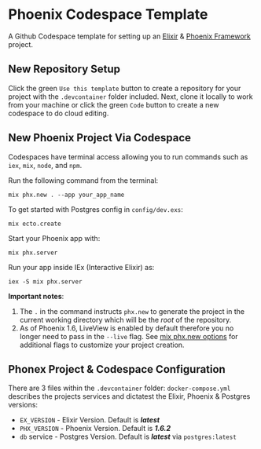 # Phoenix Codespace Template

A Github Codespace template for setting up an [Elixir](https://github.com/elixir-lang/elixir) & [Phoenix Framework](https://github.com/phoenixframework/phoenix) project.

## New Repository Setup

Click the green `Use this template` button to create a repository for your project with the `.devcontainer` folder included. Next, clone it locally to work from your machine or click the green `Code` button to create a new codespace to do cloud editing.

## New Phoenix Project Via Codespace

Codespaces have terminal access allowing you to run commands such as `iex`, `mix`, `node`, and `npm`. 

Run the following command from the terminal:

```
mix phx.new . --app your_app_name
```

To get started with Postgres config in `config/dev.exs`:
```
mix​​ ​​ecto.create​
```

Start your Phoenix app with:​
```
​​mix​​ ​​phx.server​
```

Run your app inside IEx (Interactive Elixir) as:​ 
```
iex​​ ​​-S​​ ​​mix​​ ​​phx.server
```


**Important notes**: 
1. The `.` in the command instructs `phx.new` to generate the project in the current working directory which will be the _root_ of the repository. 
2. As of Phoenix 1.6, LiveView is enabled by default therefore you no longer  need to pass in the `--live` flag. See [mix phx.new options](https://hexdocs.pm/phoenix/Mix.Tasks.Phx.New.html#module-options) for additional flags to customize your project creation.

## Phonex Project & Codespace Configuration

There are 3 files within the `.devcontainer` folder:
`docker-compose.yml` describes the projects services and dictatest the Elixir, Phoenix & Postgres versions:
- `EX_VERSION` - Elixir Version. Default is _**latest**_
- `PHX_VERSION` - Phoenix Version. Default is _**1.6.2**_
- `db` service - Postgres Version. Default is _**latest**_ via `postgres:latest`
